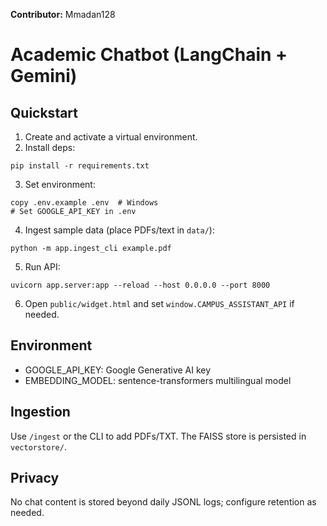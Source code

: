 
**Contributor:** Mmadan128

# Academic Chatbot (LangChain + Gemini)

## Quickstart

1. Create and activate a virtual environment.
2. Install deps:
```
pip install -r requirements.txt
```
3. Set environment:
```
copy .env.example .env  # Windows
# Set GOOGLE_API_KEY in .env
```
4. Ingest sample data (place PDFs/text in `data/`):
```
python -m app.ingest_cli example.pdf
```
5. Run API:
```
uvicorn app.server:app --reload --host 0.0.0.0 --port 8000
```
6. Open `public/widget.html` and set `window.CAMPUS_ASSISTANT_API` if needed.

## Environment
- GOOGLE_API_KEY: Google Generative AI key
- EMBEDDING_MODEL: sentence-transformers multilingual model

## Ingestion
Use `/ingest` or the CLI to add PDFs/TXT. The FAISS store is persisted in `vectorstore/`.

## Privacy
No chat content is stored beyond daily JSONL logs; configure retention as needed.
